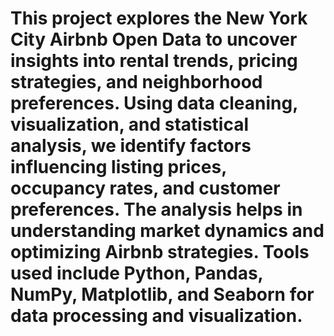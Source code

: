 # This project explores the New York City Airbnb Open Data to uncover insights into rental trends, pricing strategies, and neighborhood preferences. Using data cleaning, visualization, and statistical analysis, we identify factors influencing listing prices, occupancy rates, and customer preferences. The analysis helps in understanding market dynamics and optimizing Airbnb strategies. Tools used include Python, Pandas, NumPy, Matplotlib, and Seaborn for data processing and visualization.
